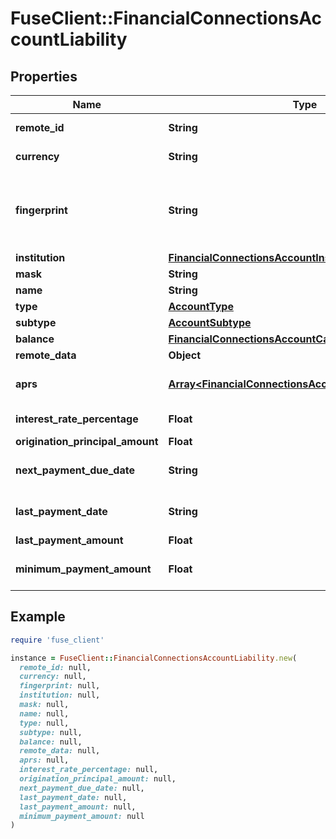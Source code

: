 # FuseClient::FinancialConnectionsAccountLiability

## Properties

| Name | Type | Description | Notes |
| ---- | ---- | ----------- | ----- |
| **remote_id** | **String** | Remote Id of the account, ie Plaid or Teller account id |  |
| **currency** | **String** | The ISO-4217 currency code of the account. |  |
| **fingerprint** | **String** | Uniquely identifies this account across all accounts for a single financial connection. Used for reconnection deduplication. See more information here: https://letsfuse.readme.io/docs/duplicate-accounts |  |
| **institution** | [**FinancialConnectionsAccountInstitution**](FinancialConnectionsAccountInstitution.md) |  | [optional] |
| **mask** | **String** | The partial account number. | [optional] |
| **name** | **String** | The account&#39;s name, ie &#39;My Checking&#39; |  |
| **type** | [**AccountType**](AccountType.md) |  |  |
| **subtype** | [**AccountSubtype**](AccountSubtype.md) |  | [optional] |
| **balance** | [**FinancialConnectionsAccountCachedBalance**](FinancialConnectionsAccountCachedBalance.md) |  |  |
| **remote_data** | **Object** |  |  |
| **aprs** | [**Array&lt;FinancialConnectionsAccountLiabilityAllOfAprs&gt;**](FinancialConnectionsAccountLiabilityAllOfAprs.md) | The various interest rates that apply to the account. If APR data is not available, this array will be empty. | [optional] |
| **interest_rate_percentage** | **Float** | The interest rate on the loan as a percentage. | [optional] |
| **origination_principal_amount** | **Float** | The original principal balance of the loan. | [optional] |
| **next_payment_due_date** | **String** | The due date for the next payment. The due date is null if a payment is not expected. | [optional] |
| **last_payment_date** | **String** | The date of the last payment. Dates are returned in an ISO 8601 format (YYYY-MM-DD). | [optional] |
| **last_payment_amount** | **Float** | The amount of the last payment. | [optional] |
| **minimum_payment_amount** | **Float** | The minimum payment required for an account. This can apply to any debt account. | [optional] |

## Example

```ruby
require 'fuse_client'

instance = FuseClient::FinancialConnectionsAccountLiability.new(
  remote_id: null,
  currency: null,
  fingerprint: null,
  institution: null,
  mask: null,
  name: null,
  type: null,
  subtype: null,
  balance: null,
  remote_data: null,
  aprs: null,
  interest_rate_percentage: null,
  origination_principal_amount: null,
  next_payment_due_date: null,
  last_payment_date: null,
  last_payment_amount: null,
  minimum_payment_amount: null
)
```

